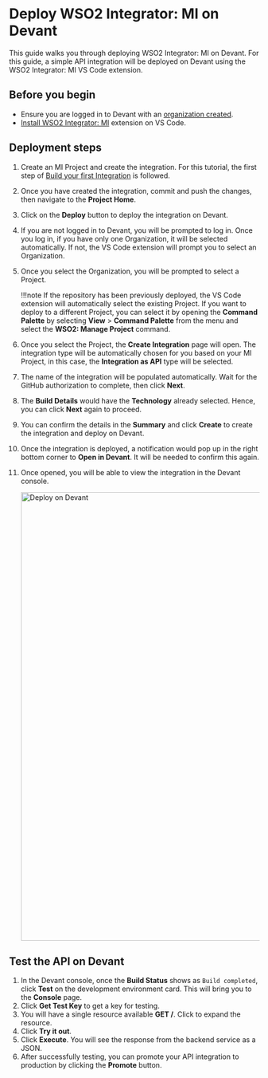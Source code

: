 # Deploy WSO2 Integrator: MI on Devant

This guide walks you through deploying WSO2 Integrator: MI on Devant. For this guide, a simple API integration will be deployed on Devant using the WSO2 Integrator: MI VS Code extension.

## Before you begin

- Ensure you are logged in to Devant with an [organization created](https://wso2.com/devant/docs/references/create-an-organization/).
- [Install WSO2 Integrator: MI]({{base_path}}/develop/mi-for-vscode/install-wso2-mi-for-vscode/) extension on VS Code.

## Deployment steps

1. Create an MI Project and create the integration. For this tutorial, the first step of [Build your first Integration]({{base_path}}/get-started/build-first-integration/first-integration-api-service/) is followed.
2. Once you have created the integration, commit and push the changes, then navigate to the **Project Home**.
3. Click on the **Deploy** button to deploy the integration on Devant.
4. If you are not logged in to Devant, you will be prompted to log in. Once you log in, if you have only one Organization, it will be selected automatically. If not, the VS Code extension will prompt you to select an Organization.
5. Once you select the Organization, you will be prompted to select a Project. 

    !!!note
        If the repository has been previously deployed, the VS Code extension will automatically select the existing Project. If you want to deploy to a different Project, you can select it by opening the **Command Palette** by selecting **View** > **Command Palette** from the menu and select the **WSO2: Manage Project** command.

6. Once you select the Project, the **Create Integration** page will open. The integration type will be automatically chosen for you based on your MI Project, in this case, the **Integration as API** type will be selected.
7. The name of the integration will be populated automatically. Wait for the GitHub authorization to complete, then click **Next**.
8. The **Build Details** would have the **Technology** already selected. Hence, you can click **Next** again to proceed.
9. You can confirm the details in the **Summary** and click **Create** to create the integration and deploy on Devant.
10. Once the integration is deployed, a notification would pop up in the right bottom corner to **Open in Devant**. It will be needed to confirm this again.
11. Once opened, you will be able to view the integration in the Devant console. 

    <a href="{{base_path}}/assets/img/deploy/devant-deploy.gif"><img src="{{base_path}}/assets/img/deploy/devant-deploy.gif" alt="Deploy on Devant" width="900"></a>

## Test the API on Devant

1. In the Devant console, once the **Build Status** shows as `Build completed`, click **Test** on the development environment card. This will bring you to the **Console** page.
2. Click **Get Test Key** to get a key for testing.
3. You will have a single resource available **GET /**. Click to expand the resource.
4. Click **Try it out**.
5. Click **Execute**. You will see the response from the backend service as a JSON.
6. After successfully testing, you can promote your API integration to production by clicking the **Promote** button.